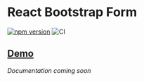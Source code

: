 # React Bootstrap Form

[![npm version](https://badge.fury.io/js/react-bootstrap-formik.svg)](https://badge.fury.io/js/react-bootstrap-formik)
![CI](https://github.com/tgfischer/react-bootstrap-formik/workflows/CI/badge.svg?branch=master)

## [Demo](https://tgfischer.github.io/react-bootstrap-formik)

_Documentation coming soon_
